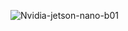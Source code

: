 ![Nvidia-jetson-nano-b01](https://user-images.githubusercontent.com/51333563/196478116-e65a3fe3-785d-4b7d-bd5b-482f69d29aed.png)
